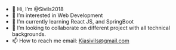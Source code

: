 - 👋 Hi, I’m @Sivils2018
- 👀 I’m interested in Web Development
- 🌱 I’m currently learning React JS, and SpringBoot 
- 💞️ I’m looking to collaborate on different project with all technical backgrounds. 
- 📫 How to reach me email: Kiasivils@gmail.com

<!---
Sivils2018/Sivils2018 is a ✨ special ✨ repository because its `README.md` (this file) appears on your GitHub profile.
You can click the Preview link to take a look at your changes.
--->
